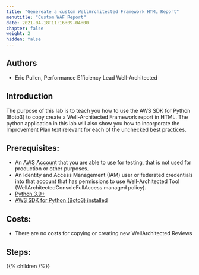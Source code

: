 ```yaml
---
title: "Genereate a custom WellArchitected Framework HTML Report"
menutitle: "Custom WAF Report"
date: 2021-04-18T11:16:09-04:00
chapter: false
weight: 2
hidden: false
---
```


## Authors
- Eric Pullen, Performance Efficiency Lead Well-Architected

## Introduction

The purpose of this lab is to teach you how to use the AWS SDK for Python (Boto3) to copy create a Well-Architected Framework report in HTML. The python application in this lab will also show you how to incorporate the Improvement Plan text relevant for each of the unchecked best practices.

## Prerequisites:

* An
[AWS Account](https://portal.aws.amazon.com/gp/aws/developer/registration/index.html) that you are able to use for testing, that is not used for production or other purposes.
* An Identity and Access Management (IAM) user or federated credentials into that account that has permissions to use Well-Architected Tool (WellArchitectedConsoleFullAccess managed policy).
* [Python 3.9+](https://www.python.org/)
* [AWS SDK for Python (Boto3) installed](https://boto3.amazonaws.com/v1/documentation/api/latest/guide/quickstart.html)


## Costs:
* There are no costs for copying or creating new WellArchitected Reviews

## Steps:
{{% children /%}}
